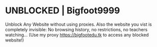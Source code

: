 # UNBLOCKED | Bigfoot9999
Unblock Any Website without using proxies. Also the website you vist is completely invisible: No browsing history, no restrictions, no teachers watching...
(Use my proxy https://bigfootedu.tk to access any blocked website!)
